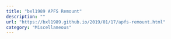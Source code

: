 ```yaml
---
title: "bxl1989 APFS Remount"
description: ""
url: "https://bxl1989.github.io/2019/01/17/apfs-remount.html"
category: "Miscellaneous"
---
```


